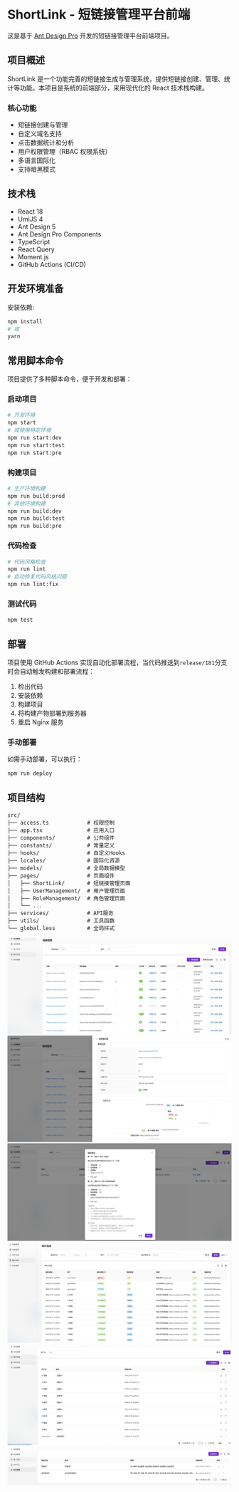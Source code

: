 # ShortLink - 短链接管理平台前端

这是基于 [Ant Design Pro](https://pro.ant.design) 开发的短链接管理平台前端项目。

## 项目概述

ShortLink 是一个功能完善的短链接生成与管理系统，提供短链接创建、管理、统计等功能。本项目是系统的前端部分，采用现代化的 React 技术栈构建。

### 核心功能

- 短链接创建与管理
- 自定义域名支持
- 点击数据统计和分析
- 用户权限管理（RBAC 权限系统）
- 多语言国际化
- 支持暗黑模式

## 技术栈

- React 18
- UmiJS 4
- Ant Design 5
- Ant Design Pro Components
- TypeScript
- React Query
- Moment.js
- GitHub Actions (CI/CD)

## 开发环境准备

安装依赖:

```bash
npm install
# 或
yarn
```

## 常用脚本命令

项目提供了多种脚本命令，便于开发和部署：

### 启动项目

```bash
# 开发环境
npm start
# 或使用特定环境
npm run start:dev
npm run start:test
npm run start:pre
```

### 构建项目

```bash
# 生产环境构建
npm run build:prod
# 其他环境构建
npm run build:dev
npm run build:test
npm run build:pre
```

### 代码检查

```bash
# 代码风格检查
npm run lint
# 自动修复代码风格问题
npm run lint:fix
```

### 测试代码

```bash
npm test
```

## 部署

项目使用 GitHub Actions 实现自动化部署流程，当代码推送到`release/181`分支时会自动触发构建和部署流程：

1. 检出代码
2. 安装依赖
3. 构建项目
4. 将构建产物部署到服务器
5. 重启 Nginx 服务

### 手动部署

如需手动部署，可以执行：

```bash
npm run deploy
```

## 项目结构

```
src/
├── access.ts            # 权限控制
├── app.tsx              # 应用入口
├── components/          # 公共组件
├── constants/           # 常量定义
├── hooks/               # 自定义Hooks
├── locales/             # 国际化资源
├── models/              # 全局数据模型
├── pages/               # 页面组件
│   ├── ShortLink/       # 短链接管理页面
│   ├── UserManagement/  # 用户管理页面
│   ├── RoleManagement/  # 角色管理页面
│   └── ...
├── services/            # API服务
├── utils/               # 工具函数
└── global.less          # 全局样式
```

![短链列表](./image/home.png) ![短链详情](./image/linkdetail.png) ![域名管理](./image/domain.png) ![审计日志](./image/audit.png) ![用户管理](./image/user.png) ![角色管理](./image/role.png)
